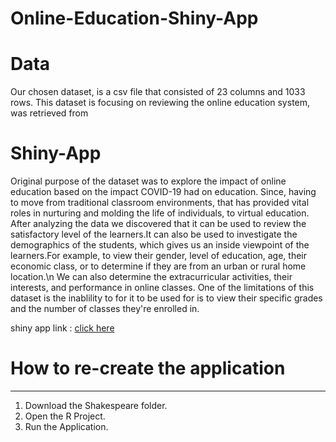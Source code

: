 # Online-Education-Shiny-App
# Data
Our chosen dataset, is a csv file that consisted of 23 columns and 1033 rows. This dataset is focusing on reviewing the online education system, was retrieved from
# Shiny-App
Original purpose of the dataset was to explore the impact of online education based on the impact COVID-19 had on education. Since, having to move from traditional classroom environments, that has provided vital roles in nurturing and molding the life of individuals, to virtual education. After analyzing the data we discovered that it can be used to review the satisfactory level of the learners.It can also be used to investigate the demographics of the students, which gives us an inside viewpoint of the learners.For example, to view their gender, level of education, age, their economic class, or to determine if they are from an urban or rural home location.\n
We can also determine the extracurricular activities, their interests, and performance in online classes. One of the limitations of this dataset is the inablility to for it to be used for is to view their specific grades and the number of classes they're enrolled in.

shiny app link : [click here](https://s8q0d2-warsame-jama.shinyapps.io/Shiny-App/)



# How to re-create the application
<hr>
<ol>
  <li>  Download the Shakespeare folder.
  <li>  Open the R Project.
  <li>  Run the Application.
    
<ol>


